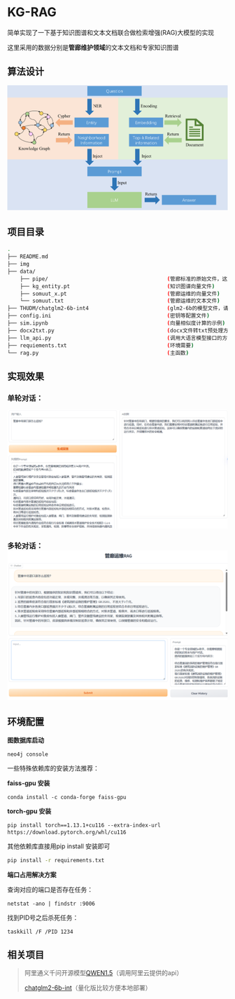 # KG-RAG

简单实现了一下基于知识图谱和文本文档联合做检索增强(RAG)大模型的实现

这里采用的数据分别是**管廊维护领域**的文本文档和专家知识图谱

## 算法设计

![rag](./img/RAG.png)

## 项目目录

```bash
.
├── README.md
├── img
├── data/
    ├── pipe/                                      (管廊标准的原始文件，这里不公开了)
    ├── kg_entity.pt                               (知识图谱向量文件)
    ├── somuut_x.pt                                (管廊运维的向量文件)
    └── somuut.txt                                 (管廊运维的文本文件)
├── THUDM/chatglm2-6b-int4                         (glm2-6b的模型文件，请前往chatglm官方下载)
├── config.ini                                     (密钥等配置文件)
├── sim.ipynb                                      (向量相似度计算的示例)
├── docx2txt.py                                    (docx文件转txt预处理方法)
├── llm_api.py                                     (调用大语言模型接口的方法)
├── requiements.txt                                (环境需要)
└── rag.py                                         (主函数)
```

## 实现效果

### 单轮对话：

![Gradio1](./img/RAG_SingleRound.png)

### 多轮对话：![Gradio2](./img/RAG_MultiRound.png)

## 环境配置 

**图数据库启动**

```shell
neo4j console
```

一些特殊依赖库的安装方法推荐：

**faiss-gpu 安装**

```shell
conda install -c conda-forge faiss-gpu
```

**torch-gpu 安装**

```shell
pip install torch==1.13.1+cu116 --extra-index-url https://download.pytorch.org/whl/cu116
```

其他依赖库直接用pip install 安装即可

```bash
pip install -r requirements.txt
```

**端口占用解决方案**

查询对应的端口是否存在任务：

```shell
netstat -ano | findstr :9006
```

找到PID号之后杀死任务：

```shell
taskkill /F /PID 1234
```

## 相关项目

> 阿里通义千问开源模型[QWEN1.5](https://github.com/QwenLM/Qwen1.5)（调用阿里云提供的api）
>
> [chatglm2-6b-int](https://github.com/THUDM/ChatGLM2-6B)（量化版比较方便本地部署）
